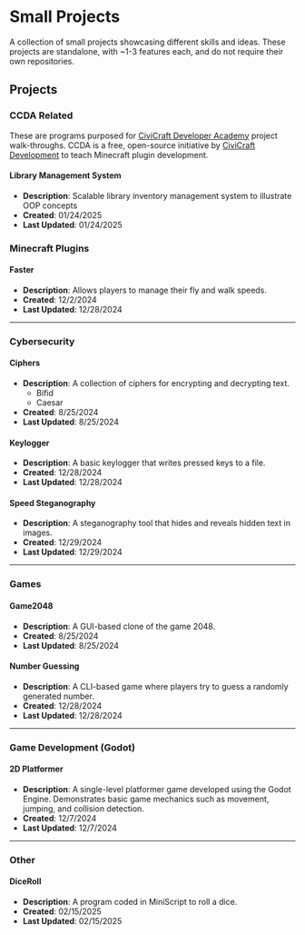 # Small Projects  

A collection of small projects showcasing different skills and ideas. These projects are standalone, with ~1-3 features each, and do not require their own repositories.  

## Projects  

### CCDA Related
These are programs purposed for [CiviCraft Developer Academy](https://ccda.civicraft.net/) project walk-throughs. CCDA is a free, open-source initiative by [CiviCraft Development](https://development.civicraft.net/) to teach Minecraft plugin development.

#### Library Management System
- **Description**: Scalable library inventory management system to illustrate OOP concepts
- **Created**: 01/24/2025
- **Last Updated**: 01/24/2025

### Minecraft Plugins  

#### Faster  
- **Description**: Allows players to manage their fly and walk speeds.  
- **Created**: 12/2/2024  
- **Last Updated**: 12/28/2024  

---

### Cybersecurity  

#### Ciphers  
- **Description**: A collection of ciphers for encrypting and decrypting text.  
    - Bifid
    - Caesar
- **Created**: 8/25/2024  
- **Last Updated**: 8/25/2024  

#### Keylogger  
- **Description**: A basic keylogger that writes pressed keys to a file.
- **Created**: 12/28/2024
- **Last Updated**: 12/28/2024

#### Speed Steganography
- **Description**: A steganography tool that hides and reveals hidden text in images.
- **Created**: 12/29/2024
- **Last Updated**: 12/29/2024

---

### Games  

#### Game2048  
- **Description**: A GUI-based clone of the game 2048.
- **Created**: 8/25/2024  
- **Last Updated**: 8/25/2024  

#### Number Guessing  
- **Description**: A CLI-based game where players try to guess a randomly generated number.
- **Created**: 12/28/2024  
- **Last Updated**: 12/28/2024  

---

### Game Development (Godot)  

#### 2D Platformer  
- **Description**: A single-level platformer game developed using the Godot Engine. Demonstrates basic game mechanics such as movement, jumping, and collision detection.  
- **Created**: 12/7/2024  
- **Last Updated**: 12/7/2024  

---
### Other
#### DiceRoll
- **Description**: A program coded in MiniScript to roll a dice.
- **Created**: 02/15/2025
- **Last Updated**: 02/15/2025